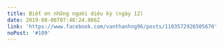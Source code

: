 ```yaml
---
title: Biết ơn những người diệu kỳ (ngày 12)
date: 2019-08-06T07:48:24.866Z
link: 'https://www.facebook.com/vanthanhng96/posts/1103572926505670'
noPost: '#109'
---
```


